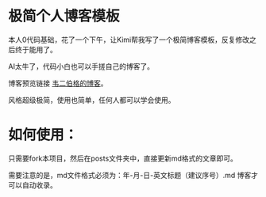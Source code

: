 # 极简个人博客模板

本人0代码基础，花了一个下午，让Kimi帮我写了一个极简博客模板，反复修改之后终于能用了。

AI太牛了，代码小白也可以手搓自己的博客了。

博客预览链接 [韦二伯格的博客](https://weierboge.github.io)。

风格超级极简，使用也简单，任何人都可以学会使用。

# 如何使用：

只需要fork本项目，然后在posts文件夹中，直接更新md格式的文章即可。

需要注意的是，md文件格式必须为：年-月-日-英文标题（建议序号）.md  博客才可以自动收录。

